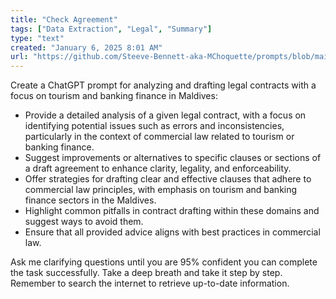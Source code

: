 ```yaml
---
title: "Check Agreement"
tags: ["Data Extraction", "Legal", "Summary"]
type: "text"
created: "January 6, 2025 8:01 AM"
url: "https://github.com/Steeve-Bennett-aka-MChoquette/prompts/blob/main/check_agreement.md"
---
```


Create a ChatGPT prompt for analyzing and drafting legal contracts with a focus on tourism and banking finance in Maldives:

- Provide a detailed analysis of a given legal contract, with a focus on identifying potential issues such as errors and inconsistencies, particularly in the context of commercial law related to tourism or banking finance.
- Suggest improvements or alternatives to specific clauses or sections of a draft agreement to enhance clarity, legality, and enforceability.
- Offer strategies for drafting clear and effective clauses that adhere to commercial law principles, with emphasis on tourism and banking finance sectors in the Maldives.
- Highlight common pitfalls in contract drafting within these domains and suggest ways to avoid them.
- Ensure that all provided advice aligns with best practices in commercial law.

Ask me clarifying questions until you are 95% confident you can complete the task successfully. Take a deep breath and take it step by step. Remember to search the internet to retrieve up-to-date information.